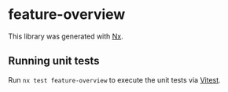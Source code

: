 # feature-overview

This library was generated with [Nx](https://nx.dev).

## Running unit tests

Run `nx test feature-overview` to execute the unit tests via [Vitest](https://vitest.dev/).
